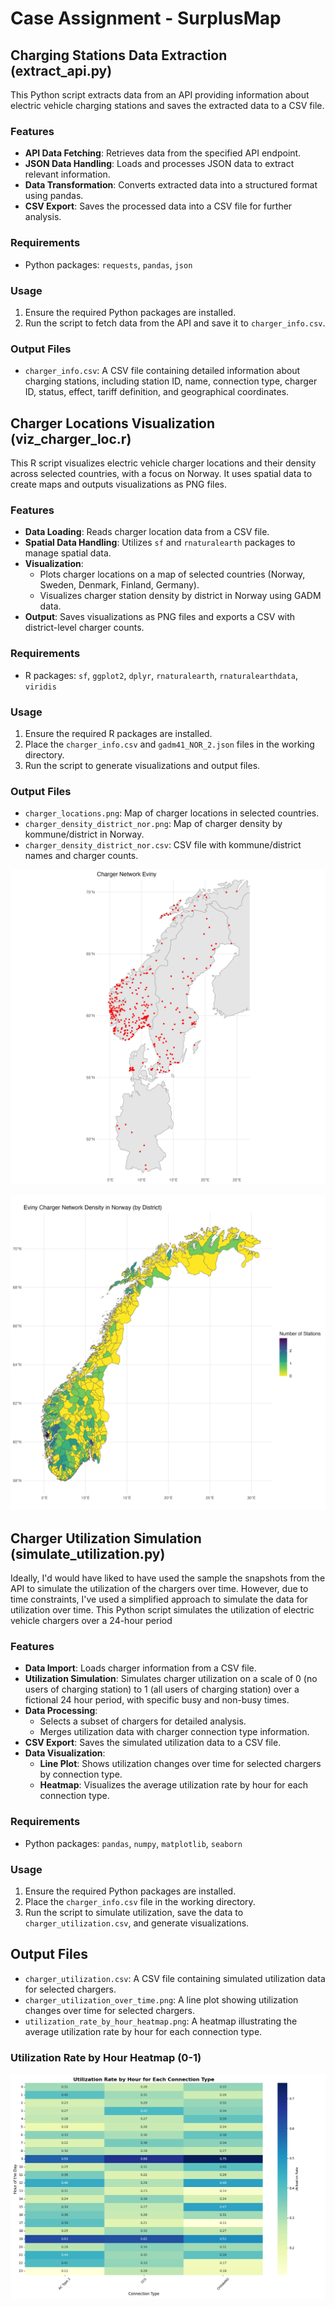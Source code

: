 # Case Assignment - SurplusMap

## Charging Stations Data Extraction (extract_api.py)

This Python script extracts data from an API providing information about electric vehicle charging stations and saves the extracted data to a CSV file.

### Features

- **API Data Fetching**: Retrieves data from the specified API endpoint.
- **JSON Data Handling**: Loads and processes JSON data to extract relevant information.
- **Data Transformation**: Converts extracted data into a structured format using pandas.
- **CSV Export**: Saves the processed data into a CSV file for further analysis.

### Requirements

- Python packages: `requests`, `pandas`, `json`

### Usage

1. Ensure the required Python packages are installed.
2. Run the script to fetch data from the API and save it to `charger_info.csv`.

### Output Files

- `charger_info.csv`: A CSV file containing detailed information about charging stations, including station ID, name, connection type, charger ID, status, effect, tariff definition, and geographical coordinates.


## Charger Locations Visualization (viz_charger_loc.r)

This R script visualizes electric vehicle charger locations and their density across selected countries, with a focus on Norway. It uses spatial data to create maps and outputs visualizations as PNG files.

### Features

- **Data Loading**: Reads charger location data from a CSV file.
- **Spatial Data Handling**: Utilizes `sf` and `rnaturalearth` packages to manage spatial data.
- **Visualization**: 
  - Plots charger locations on a map of selected countries (Norway, Sweden, Denmark, Finland, Germany).
  - Visualizes charger station density by district in Norway using GADM data.
- **Output**: Saves visualizations as PNG files and exports a CSV with district-level charger counts.

### Requirements

- R packages: `sf`, `ggplot2`, `dplyr`, `rnaturalearth`, `rnaturalearthdata`, `viridis`

### Usage

1. Ensure the required R packages are installed.
2. Place the `charger_info.csv` and `gadm41_NOR_2.json` files in the working directory.
3. Run the script to generate visualizations and output files.

### Output Files

- `charger_locations.png`: Map of charger locations in selected countries.
- `charger_density_district_nor.png`: Map of charger density by kommune/district in Norway.
- `charger_density_district_nor.csv`: CSV file with kommune/district names and charger counts.

![Charger Netowork Eviny](charger_locations.png)

![Charger Density by District in Norway](charger_density_district_nor.png)

## Charger Utilization Simulation (simulate_utilization.py)
Ideally, I'd would have liked to have used the sample the snapshots from the API to simulate the utilization of the chargers over time. However, due to time constraints, I've used a simplified approach to simulate the data for utilization over time. This Python script simulates the utilization of electric vehicle chargers over a 24-hour period

### Features

- **Data Import**: Loads charger information from a CSV file.
- **Utilization Simulation**: Simulates charger utilization on a scale of 0 (no users of charging station) to 1 (all users of charging station) over a fictional 24 hour period, with specific busy and non-busy times. 
- **Data Processing**: 
  - Selects a subset of chargers for detailed analysis.
  - Merges utilization data with charger connection type information.
- **CSV Export**: Saves the simulated utilization data to a CSV file.
- **Data Visualization**:
  - **Line Plot**: Shows utilization changes over time for selected chargers by connection type.
  - **Heatmap**: Visualizes the average utilization rate by hour for each connection type.

### Requirements

- Python packages: `pandas`, `numpy`, `matplotlib`, `seaborn`

### Usage

1. Ensure the required Python packages are installed.
2. Place the `charger_info.csv` file in the working directory.
3. Run the script to simulate utilization, save the data to `charger_utilization.csv`, and generate visualizations.

## Output Files

- `charger_utilization.csv`: A CSV file containing simulated utilization data for selected chargers.
- `charger_utilization_over_time.png`: A line plot showing utilization changes over time for selected chargers.
- `utilization_rate_by_hour_heatmap.png`: A heatmap illustrating the average utilization rate by hour for each connection type.

### Utilization Rate by Hour Heatmap (0-1)
![Utilization Rate by Hour Heatmap](utilization_rate_by_hour_heatmap.png)